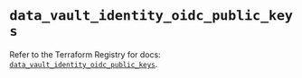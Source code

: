 # `data_vault_identity_oidc_public_keys`

Refer to the Terraform Registry for docs: [`data_vault_identity_oidc_public_keys`](https://registry.terraform.io/providers/hashicorp/vault/4.8.0/docs/data-sources/identity_oidc_public_keys).
